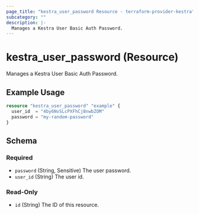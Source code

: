 ```yaml
---
page_title: "kestra_user_password Resource - terraform-provider-kestra"
subcategory: ""
description: |-
  Manages a Kestra User Basic Auth Password.
---
```


# kestra_user_password (Resource)

Manages a Kestra User Basic Auth Password.

## Example Usage

```terraform
resource "kestra_user_password" "example" {
  user_id  = "4by6NvSLcPXFhCj8nwbZOM"
  password = "my-random-password"
}
```

## Schema

### Required

- `password` (String, Sensitive) The user password.
- `user_id` (String) The user id.

### Read-Only

- `id` (String) The ID of this resource.
